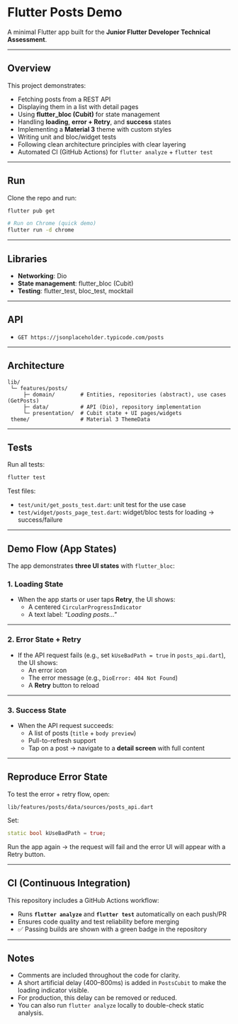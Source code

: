 # Flutter Posts Demo

A minimal Flutter app built for the **Junior Flutter Developer Technical Assessment**.

---

## Overview
This project demonstrates:
- Fetching posts from a REST API
- Displaying them in a list with detail pages
- Using **flutter_bloc (Cubit)** for state management
- Handling **loading**, **error + Retry**, and **success** states
- Implementing a **Material 3** theme with custom styles
- Writing unit and bloc/widget tests
- Following clean architecture principles with clear layering
- Automated CI (GitHub Actions) for `flutter analyze` + `flutter test`

---

## Run

Clone the repo and run:

```bash
flutter pub get

# Run on Chrome (quick demo)
flutter run -d chrome

```

---

## Libraries

* **Networking**: Dio  
* **State management**: flutter_bloc (Cubit)  
* **Testing**: flutter_test, bloc_test, mocktail  

---

## API

* `GET https://jsonplaceholder.typicode.com/posts`

---

## Architecture

```
lib/
 └─ features/posts/
     ├─ domain/        # Entities, repositories (abstract), use cases (GetPosts)
     ├─ data/          # API (Dio), repository implementation
     └─ presentation/  # Cubit state + UI pages/widgets
 theme/                # Material 3 ThemeData
```

---

## Tests

Run all tests:

```bash
flutter test
```

Test files:

* `test/unit/get_posts_test.dart`: unit test for the use case  
* `test/widget/posts_page_test.dart`: widget/bloc tests for loading → success/failure  

---

## Demo Flow (App States)

The app demonstrates **three UI states** with `flutter_bloc`:

### 1. Loading State
* When the app starts or user taps **Retry**, the UI shows:
  * A centered `CircularProgressIndicator`
  * A text label: *"Loading posts..."*

---

### 2. Error State + Retry
* If the API request fails (e.g., set `kUseBadPath = true` in `posts_api.dart`), the UI shows:
  * An error icon  
  * The error message (e.g., `DioError: 404 Not Found`)  
  * A **Retry** button to reload  

---

### 3. Success State
* When the API request succeeds:
  * A list of posts (`title` + `body preview`)  
  * Pull-to-refresh support  
  * Tap on a post → navigate to a **detail screen** with full content  

---

## Reproduce Error State

To test the error + retry flow, open:

```
lib/features/posts/data/sources/posts_api.dart
```

Set:

```dart
static bool kUseBadPath = true;
```

Run the app again → the request will fail and the error UI will appear with a Retry button.

---

## CI (Continuous Integration)

This repository includes a GitHub Actions workflow:

- Runs **`flutter analyze`** and **`flutter test`** automatically on each push/PR  
- Ensures code quality and test reliability before merging  
- ✅ Passing builds are shown with a green badge in the repository

---

## Notes

* Comments are included throughout the code for clarity.  
* A short artificial delay (400–800ms) is added in `PostsCubit` to make the loading indicator visible.  
* For production, this delay can be removed or reduced.  
* You can also run `flutter analyze` locally to double-check static analysis.  



